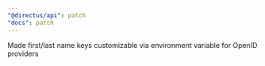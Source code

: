 ```yaml
---
"@directus/api": patch
"docs": patch
---
```


Made first/last name keys customizable via environment variable for OpenID providers
